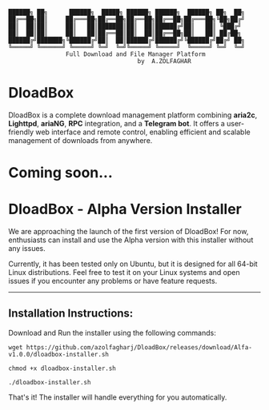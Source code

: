 ```
██████╗ ██╗      ██████╗  █████╗ ██████╗ ██████╗  ██████╗ ██╗  ██╗
██╔══██╗██║     ██╔═══██╗██╔══██╗██╔══██╗██╔══██╗██╔═══██╗╚██╗██╔╝
██║  ██║██║     ██║   ██║███████║██║  ██║██████╔╝██║   ██║ ╚███╔╝ 
██║  ██║██║     ██║   ██║██╔══██║██║  ██║██╔══██╗██║   ██║ ██╔██╗ 
██████╔╝███████╗╚██████╔╝██║  ██║██████╔╝██████╔╝╚██████╔╝██╔╝ ██╗
╚═════╝ ╚══════╝ ╚═════╝ ╚═╝  ╚═╝╚═════╝ ╚═════╝  ╚═════╝ ╚═╝  ╚═╝
                Full Download and File Manager Platform
                                    ‌by  A.ZOLFAGHAR
```
# DloadBox
DloadBox is a complete download management platform combining **aria2c**, **Lighttpd**, **ariaNG**, **RPC** integration, and a **Telegram bot**. It offers a user-friendly web interface and remote control, enabling efficient and scalable management of downloads from anywhere.
# Coming soon...
# DloadBox - Alpha Version Installer

We are approaching the launch of the first version of DloadBox! For now, enthusiasts can install and use the Alpha version with this installer without any issues. 

Currently, it has been tested only on Ubuntu, but it is designed for all 64-bit Linux distributions. Feel free to test it on your Linux systems and open issues if you encounter any problems or have feature requests.

---

## Installation Instructions:

Download and Run the installer using the following commands:

```
wget https://github.com/azolfagharj/DloadBox/releases/download/Alfa-v1.0.0/dloadbox-installer.sh

chmod +x dloadbox-installer.sh

./dloadbox-installer.sh

```
That's it! The installer will handle everything for you automatically.
